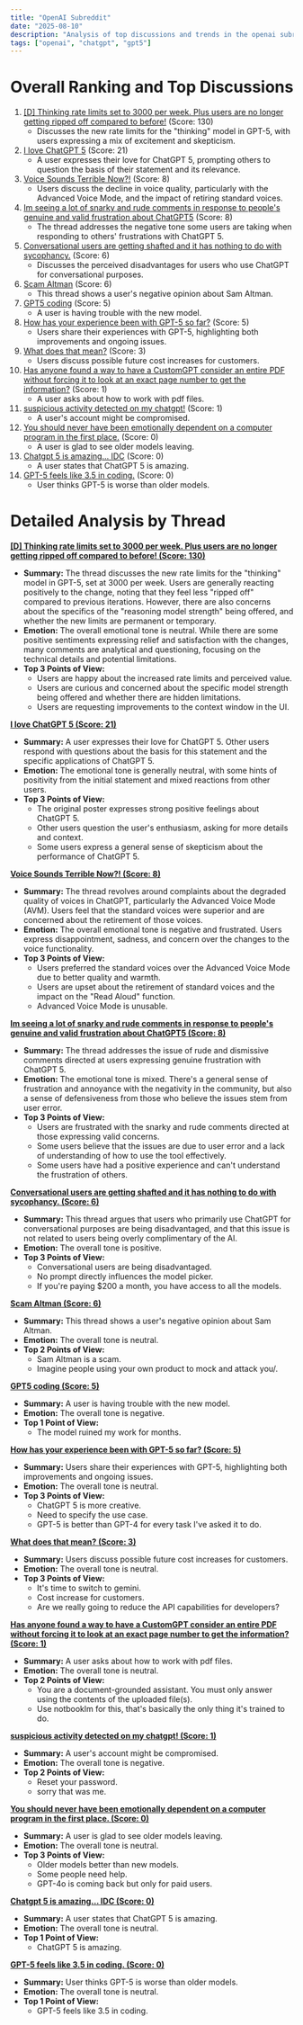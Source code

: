 ```yaml
---
title: "OpenAI Subreddit"
date: "2025-08-10"
description: "Analysis of top discussions and trends in the openai subreddit"
tags: ["openai", "chatgpt", "gpt5"]
---
```


# Overall Ranking and Top Discussions
1.  [[D] Thinking rate limits set to 3000 per week. Plus users are no longer getting ripped off compared to before!](https://i.redd.it/basdlx9di8if1.jpeg) (Score: 130)
    * Discusses the new rate limits for the "thinking" model in GPT-5, with users expressing a mix of excitement and skepticism.
2.  [I love ChatGPT 5](https://i.redd.it/wnrlmgfcn8if1.png) (Score: 21)
    * A user expresses their love for ChatGPT 5, prompting others to question the basis of their statement and its relevance.
3.  [Voice Sounds Terrible Now?!](https://www.reddit.com/r/OpenAI/comments/1mmq2tb/voice_sounds_terrible_now/) (Score: 8)
    * Users discuss the decline in voice quality, particularly with the Advanced Voice Mode, and the impact of retiring standard voices.
4.  [Im seeing a lot of snarky and rude comments in response to people's genuine and valid frustration about ChatGPT5](https://www.reddit.com/r/OpenAI/comments/1mmr2p6/im_seeing_a_lot_of_snarky_and_rude_comments_in/) (Score: 8)
    * The thread addresses the negative tone some users are taking when responding to others' frustrations with ChatGPT 5.
5.  [Conversational users are getting shafted and it has nothing to do with sycophancy.](https://www.reddit.com/r/OpenAI/comments/1mmrb2p/conversational_users_are_getting_shafted_and_it/) (Score: 6)
    * Discusses the perceived disadvantages for users who use ChatGPT for conversational purposes.
6.  [Scam Altman](https://i.redd.it/97sauhndn8if1.png) (Score: 6)
    * This thread shows a user's negative opinion about Sam Altman.
7.  [GPT5 coding](https://www.reddit.com/r/OpenAI/comments/1mmq0cg/gpt5_coding/) (Score: 5)
    * A user is having trouble with the new model.
8.  [How has your experience been with GPT-5 so far?](https://www.reddit.com/r/OpenAI/comments/1mmrjqd/how_has_your_experience_been_with_gpt5_so_far/) (Score: 5)
    * Users share their experiences with GPT-5, highlighting both improvements and ongoing issues.
9.  [What does that mean?](https://i.redd.it/hzokx40xn8if1.png) (Score: 3)
    * Users discuss possible future cost increases for customers.
10. [Has anyone found a way to have a CustomGPT consider an entire PDF without forcing it to look at an exact page number to get the information?](https://www.reddit.com/r/OpenAI/comments/1mmr4jn/has_anyone_found_a_way_to_have_a_customgpt/) (Score: 1)
    * A user asks about how to work with pdf files.
11. [suspicious activity detected on my chatgpt!](https://www.reddit.com/r/OpenAI/comments/1mmry0t/suspicious_activity_detected_on_my_chatgpt/) (Score: 1)
    * A user's account might be compromised.
12. [You should never have been emotionally dependent on a computer program in the first place.](https://popcurrent.otisfuse.com/preview/68987862d80ff860283a5a2f) (Score: 0)
    * A user is glad to see older models leaving.
13. [Chatgpt 5 is amazing… IDC](https://www.reddit.com/r/OpenAI/comments/1mmqtdn/chatgpt_5_is_amazing_idc/) (Score: 0)
    * A user states that ChatGPT 5 is amazing.
14. [GPT-5 feels like 3.5 in coding.](https://www.reddit.com/r/OpenAI/comments/1mmraqh/gpt5_feels_like_35_in_coding/) (Score: 0)
    * User thinks GPT-5 is worse than older models.

# Detailed Analysis by Thread
**[[D] Thinking rate limits set to 3000 per week. Plus users are no longer getting ripped off compared to before! (Score: 130)](https://i.redd.it/basdlx9di8if1.jpeg)**
*  **Summary:** The thread discusses the new rate limits for the "thinking" model in GPT-5, set at 3000 per week. Users are generally reacting positively to the change, noting that they feel less "ripped off" compared to previous iterations. However, there are also concerns about the specifics of the "reasoning model strength" being offered, and whether the new limits are permanent or temporary.
*  **Emotion:** The overall emotional tone is neutral. While there are some positive sentiments expressing relief and satisfaction with the changes, many comments are analytical and questioning, focusing on the technical details and potential limitations.
*  **Top 3 Points of View:**
    *   Users are happy about the increased rate limits and perceived value.
    *   Users are curious and concerned about the specific model strength being offered and whether there are hidden limitations.
    *   Users are requesting improvements to the context window in the UI.

**[I love ChatGPT 5 (Score: 21)](https://i.redd.it/wnrlmgfcn8if1.png)**
*  **Summary:** A user expresses their love for ChatGPT 5. Other users respond with questions about the basis for this statement and the specific applications of ChatGPT 5.
*  **Emotion:** The emotional tone is generally neutral, with some hints of positivity from the initial statement and mixed reactions from other users.
*  **Top 3 Points of View:**
    *   The original poster expresses strong positive feelings about ChatGPT 5.
    *   Other users question the user's enthusiasm, asking for more details and context.
    *   Some users express a general sense of skepticism about the performance of ChatGPT 5.

**[Voice Sounds Terrible Now?! (Score: 8)](https://www.reddit.com/r/OpenAI/comments/1mmq2tb/voice_sounds_terrible_now/)**
*  **Summary:** The thread revolves around complaints about the degraded quality of voices in ChatGPT, particularly the Advanced Voice Mode (AVM). Users feel that the standard voices were superior and are concerned about the retirement of those voices.
*  **Emotion:** The overall emotional tone is negative and frustrated. Users express disappointment, sadness, and concern over the changes to the voice functionality.
*  **Top 3 Points of View:**
    *   Users preferred the standard voices over the Advanced Voice Mode due to better quality and warmth.
    *   Users are upset about the retirement of standard voices and the impact on the "Read Aloud" function.
    *   Advanced Voice Mode is unusable.

**[Im seeing a lot of snarky and rude comments in response to people's genuine and valid frustration about ChatGPT5 (Score: 8)](https://www.reddit.com/r/OpenAI/comments/1mmr2p6/im_seeing_a_lot_of_snarky_and_rude_comments_in/)**
*  **Summary:** The thread addresses the issue of rude and dismissive comments directed at users expressing genuine frustration with ChatGPT 5.
*  **Emotion:** The emotional tone is mixed. There's a general sense of frustration and annoyance with the negativity in the community, but also a sense of defensiveness from those who believe the issues stem from user error.
*  **Top 3 Points of View:**
    *   Users are frustrated with the snarky and rude comments directed at those expressing valid concerns.
    *   Some users believe that the issues are due to user error and a lack of understanding of how to use the tool effectively.
    *   Some users have had a positive experience and can't understand the frustration of others.

**[Conversational users are getting shafted and it has nothing to do with sycophancy. (Score: 6)](https://www.reddit.com/r/OpenAI/comments/1mmrb2p/conversational_users_are_getting_shafted_and_it/)**
*  **Summary:** This thread argues that users who primarily use ChatGPT for conversational purposes are being disadvantaged, and that this issue is not related to users being overly complimentary of the AI.
*  **Emotion:** The overall tone is positive.
*  **Top 3 Points of View:**
    *   Conversational users are being disadvantaged.
    *   No prompt directly influences the model picker.
    *   If you're paying $200 a month, you have access to all the models.

**[Scam Altman (Score: 6)](https://i.redd.it/97sauhndn8if1.png)**
*  **Summary:** This thread shows a user's negative opinion about Sam Altman.
*  **Emotion:** The overall tone is neutral.
*  **Top 2 Points of View:**
    *   Sam Altman is a scam.
    *   Imagine people using your own product to mock and attack you/.

**[GPT5 coding (Score: 5)](https://www.reddit.com/r/OpenAI/comments/1mmq0cg/gpt5_coding/)**
*  **Summary:** A user is having trouble with the new model.
*  **Emotion:** The overall tone is negative.
*  **Top 1 Point of View:**
    *   The model ruined my work for months.

**[How has your experience been with GPT-5 so far? (Score: 5)](https://www.reddit.com/r/OpenAI/comments/1mmrjqd/how_has_your_experience_been_with_gpt5_so_far/)**
*  **Summary:** Users share their experiences with GPT-5, highlighting both improvements and ongoing issues.
*  **Emotion:** The overall tone is neutral.
*  **Top 3 Points of View:**
    *   ChatGPT 5 is more creative.
    *   Need to specify the use case.
    *   GPT-5 is better than GPT-4 for every task I've asked it to do.

**[What does that mean? (Score: 3)](https://i.redd.it/hzokx40xn8if1.png)**
*  **Summary:** Users discuss possible future cost increases for customers.
*  **Emotion:** The overall tone is neutral.
*  **Top 3 Points of View:**
    *   It's time to switch to gemini.
    *   Cost increase for customers.
    *   Are we really going to reduce the API capabilities for developers?

**[Has anyone found a way to have a CustomGPT consider an entire PDF without forcing it to look at an exact page number to get the information? (Score: 1)](https://www.reddit.com/r/OpenAI/comments/1mmr4jn/has_anyone_found_a_way_to_have_a_customgpt/)**
*  **Summary:** A user asks about how to work with pdf files.
*  **Emotion:** The overall tone is neutral.
*  **Top 2 Points of View:**
    *   You are a document-grounded assistant. You must only answer using the contents of the uploaded file(s).
    *   Use notbooklm for this, that's basically the only thing it's trained to do.

**[suspicious activity detected on my chatgpt! (Score: 1)](https://www.reddit.com/r/OpenAI/comments/1mmry0t/suspicious_activity_detected_on_my_chatgpt/)**
*  **Summary:** A user's account might be compromised.
*  **Emotion:** The overall tone is negative.
*  **Top 2 Points of View:**
    *   Reset your password.
    *   sorry that was me.

**[You should never have been emotionally dependent on a computer program in the first place. (Score: 0)](https://popcurrent.otisfuse.com/preview/68987862d80ff860283a5a2f)**
*  **Summary:** A user is glad to see older models leaving.
*  **Emotion:** The overall tone is neutral.
*  **Top 3 Points of View:**
    *   Older models better than new models.
    *   Some people need help.
    *   GPT-4o is coming back but only for  paid users.

**[Chatgpt 5 is amazing… IDC (Score: 0)](https://www.reddit.com/r/OpenAI/comments/1mmqtdn/chatgpt_5_is_amazing_idc/)**
*  **Summary:** A user states that ChatGPT 5 is amazing.
*  **Emotion:** The overall tone is neutral.
*  **Top 1 Point of View:**
    *   ChatGPT 5 is amazing.

**[GPT-5 feels like 3.5 in coding. (Score: 0)](https://www.reddit.com/r/OpenAI/comments/1mmraqh/gpt5_feels_like_35_in_coding/)**
*  **Summary:** User thinks GPT-5 is worse than older models.
*  **Emotion:** The overall tone is neutral.
*  **Top 1 Point of View:**
    *   GPT-5 feels like 3.5 in coding.
